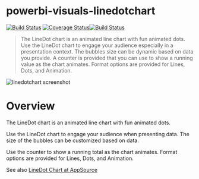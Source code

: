 # powerbi-visuals-linedotchart
[![Build Status](https://travis-ci.org/Microsoft/powerbi-visuals-linedotchart.svg?branch=master)](https://travis-ci.org/Microsoft/powerbi-visuals-linedotchart) [![Coverage Status](https://coveralls.io/repos/github/Microsoft/powerbi-visuals-linedotchart/badge.svg?branch=master)](https://coveralls.io/github/Microsoft/powerbi-visuals-linedotchart?branch=master)[![Build Status](https://dev.azure.com/customvisuals/public/_apis/build/status/Microsoft.powerbi-visuals-linedotchart)](https://dev.azure.com/customvisuals/public/_build/latest?definitionId=1)

> The LineDot chart is an animated line chart with fun animated dots. Use the LineDot chart to engage your audience especially in a presentation context. The bubbles size can be dynamic based on data you provide. A counter is provided that you can use to show a running value as the chart animates. Format options are provided for Lines, Dots, and Animation.

![linedotchart screenshot](https://az158878.vo.msecnd.net/marketing/Partner_21474836617/Product_42949680588/Asset_79376a97-0a89-48f3-9b3d-5396b4e5808b/LineDotChartscreenshot2.png)
# Overview
The LineDot chart is an animated line chart with fun animated dots.

Use the LineDot chart to engage your audience when presenting data. The size of the bubbles can be customized based on data.

Use the counter to show a running total as the chart animates. Format options are provided for Lines, Dots, and Animation.

See also [LineDot Chart at AppSource](https://appsource.microsoft.com/en-us/product/power-bi-visuals/WA104380766)
